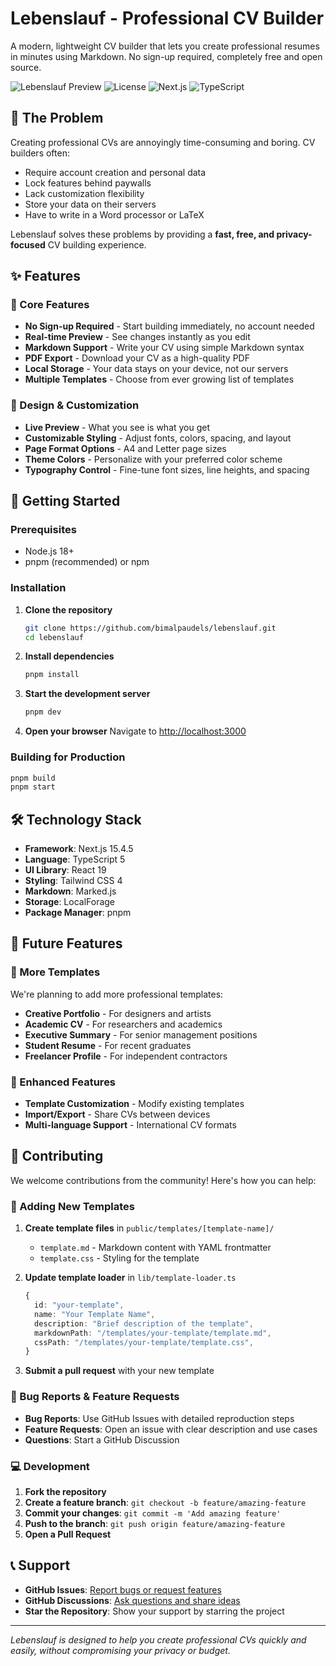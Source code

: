# Lebenslauf - Professional CV Builder

A modern, lightweight CV builder that lets you create professional resumes in minutes using Markdown. No sign-up required, completely free and open source.

![Lebenslauf Preview](https://img.shields.io/badge/Status-Active-brightgreen)
![License](https://img.shields.io/badge/License-MIT-blue)
![Next.js](https://img.shields.io/badge/Next.js-15.4.5-black)
![TypeScript](https://img.shields.io/badge/TypeScript-5.0-blue)

## 🎯 The Problem

Creating professional CVs are annoyingly time-consuming and boring. CV builders often:

- Require account creation and personal data
- Lock features behind paywalls
- Lack customization flexibility
- Store your data on their servers
- Have to write in a Word processor or LaTeX

Lebenslauf solves these problems by providing a **fast, free, and privacy-focused** CV building experience.

## ✨ Features

### 🚀 Core Features

- **No Sign-up Required** - Start building immediately, no account needed
- **Real-time Preview** - See changes instantly as you edit
- **Markdown Support** - Write your CV using simple Markdown syntax
- **PDF Export** - Download your CV as a high-quality PDF
- **Local Storage** - Your data stays on your device, not our servers
- **Multiple Templates** - Choose from ever growing list of templates

### 🎨 Design & Customization

- **Live Preview** - What you see is what you get
- **Customizable Styling** - Adjust fonts, colors, spacing, and layout
- **Page Format Options** - A4 and Letter page sizes
- **Theme Colors** - Personalize with your preferred color scheme
- **Typography Control** - Fine-tune font sizes, line heights, and spacing

## 🚀 Getting Started

### Prerequisites

- Node.js 18+
- pnpm (recommended) or npm

### Installation

1. **Clone the repository**

   ```bash
   git clone https://github.com/bimalpaudels/lebenslauf.git
   cd lebenslauf
   ```

2. **Install dependencies**

   ```bash
   pnpm install
   ```

3. **Start the development server**

   ```bash
   pnpm dev
   ```

4. **Open your browser**
   Navigate to [http://localhost:3000](http://localhost:3000)

### Building for Production

```bash
pnpm build
pnpm start
```

## 🛠️ Technology Stack

- **Framework**: Next.js 15.4.5
- **Language**: TypeScript 5
- **UI Library**: React 19
- **Styling**: Tailwind CSS 4
- **Markdown**: Marked.js
- **Storage**: LocalForage
- **Package Manager**: pnpm

## 🔮 Future Features

### 🎨 More Templates

We're planning to add more professional templates:

- **Creative Portfolio** - For designers and artists
- **Academic CV** - For researchers and academics
- **Executive Summary** - For senior management positions
- **Student Resume** - For recent graduates
- **Freelancer Profile** - For independent contractors

### 🚀 Enhanced Features

- **Template Customization** - Modify existing templates
- **Import/Export** - Share CVs between devices
- **Multi-language Support** - International CV formats

## 🤝 Contributing

We welcome contributions from the community! Here's how you can help:

### 🎨 Adding New Templates

1. **Create template files** in `public/templates/[template-name]/`

   - `template.md` - Markdown content with YAML frontmatter
   - `template.css` - Styling for the template

2. **Update template loader** in `lib/template-loader.ts`

   ```typescript
   {
     id: "your-template",
     name: "Your Template Name",
     description: "Brief description of the template",
     markdownPath: "/templates/your-template/template.md",
     cssPath: "/templates/your-template/template.css",
   }
   ```

3. **Submit a pull request** with your new template

### 🐛 Bug Reports & Feature Requests

- **Bug Reports**: Use GitHub Issues with detailed reproduction steps
- **Feature Requests**: Open an issue with clear description and use cases
- **Questions**: Start a GitHub Discussion

### 💻 Development

1. **Fork the repository**
2. **Create a feature branch**: `git checkout -b feature/amazing-feature`
3. **Commit your changes**: `git commit -m 'Add amazing feature'`
4. **Push to the branch**: `git push origin feature/amazing-feature`
5. **Open a Pull Request**

## 📞 Support

- **GitHub Issues**: [Report bugs or request features](https://github.com/bimalpaudels/lebenslauf/issues)
- **GitHub Discussions**: [Ask questions and share ideas](https://github.com/bimalpaudels/lebenslauf/discussions)
- **Star the Repository**: Show your support by starring the project

---

_Lebenslauf is designed to help you create professional CVs quickly and easily, without compromising your privacy or budget._
